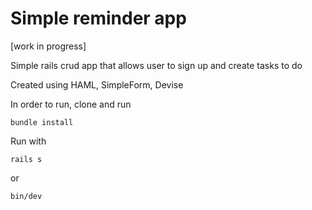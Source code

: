 # Simple reminder app
[work in progress]

Simple rails crud app that allows user to sign up and create tasks to do

Created using HAML, SimpleForm, Devise

In order to run, clone and run

    bundle install

Run with

    rails s

or

    bin/dev

